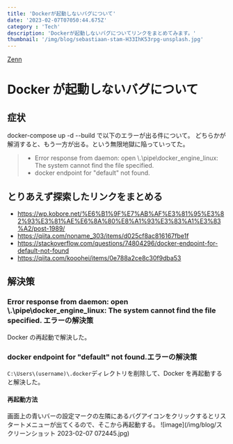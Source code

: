 ```yaml
---
title: 'Dockerが起動しないバグについて'
date: '2023-02-07T07050:44.675Z'
category : 'Tech'
description: 'Dockerが起動しないバグについてリンクをまとめてみます。'
thumbnail: '/img/blog/sebastiaan-stam-H33IhK53rpg-unsplash.jpg'
---
```


[Zenn](https://zenn.dev/keisuke114)

# Docker が起動しないバグについて

## 症状

docker-compose up -d --build で以下のエラーが出る件について。
どちらかが解消すると、もう一方が出る。という無限地獄に陥っていってた。

> - Error response from daemon: open \\.\pipe\docker_engine_linux: The system cannot find the file specified.
> - docker endpoint for "default" not found.

## とりあえず探索したリンクをまとめる

- https://wp.kobore.net/%E6%B1%9F%E7%AB%AF%E3%81%95%E3%82%93%E3%81%AE%E6%8A%80%E8%A1%93%E3%83%A1%E3%83%A2/post-1989/
- https://qiita.com/noname_303/items/d025cf8ac816167fbe1f
- https://stackoverflow.com/questions/74804296/docker-endpoint-for-default-not-found
- https://qiita.com/kooohei/items/0e788a2ce8c30f9dba53

## 解決策

### Error response from daemon: open \\.\pipe\docker_engine_linux: The system cannot find the file specified. エラーの解決策

Docker の再起動で解決した。

### docker endpoint for "default" not found.エラーの解決策

`C:\Users\(username)\.docker`ディレクトリを削除して、Docker を再起動すると解決した。

#### 再起動方法

画面上の青いバーの設定マークの左隣にあるバグアイコンをクリックするとリスタートメニューが出てくるので、そこから再起動する。
![image](/img/blog/スクリーンショット 2023-02-07 072445.jpg)
